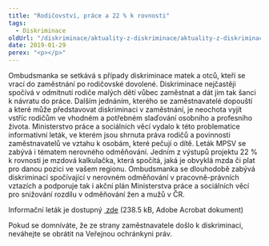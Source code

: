 ```yaml
---
title: "Rodičovství, práce a 22 % k rovnosti"
tags:
  - Diskriminace
oldUrl: "/diskriminace/aktuality-z-diskriminace/aktuality-z-diskriminace-2019/rodicovstvi-prace-a-22-k-rovnosti/"
date: 2019-01-29
perex: "<p></p>"
---
```


<!-- imported from the old website -->

<p>Ombudsmanka se setkává s případy diskriminace matek a otců, kteří se vrací do zaměstnání po rodičovské dovolené. Diskriminace nejčastěji spočívá v odmítnutí rodiče malých dětí vůbec zaměstnat a dát jim tak šanci k návratu do práce. Dalším jednáním, kterého se zaměstnavatelé dopouští a které může představovat diskriminaci v zaměstnání, je neochota vyjít vstříc rodičům ve vhodném a potřebném slaďování osobního a profesního života. Ministerstvo práce a sociálních věcí vydalo k této problematice informativní leták, ve kterém jsou shrnuta práva rodičů a povinnosti zaměstnavatelů ve vztahu k osobám, které pečují o dítě. Leták MPSV se zabývá i tématem nerovného odměňování. Jedním z výstupů projektu 22 % k rovnosti je mzdová kalkulačka, která spočítá, jaká je obvyklá mzda či plat pro danou pozici ve vašem regionu. Ombudsmanka se dlouhodobě zabývá diskriminací spočívající v nerovném odměňování v pracovně-právních vztazích a podporuje tak i akční plán Ministerstva práce a sociálních věcí pro snižování rozdílu v odměňování žen a mužů v ČR.</p> <p>Informační leták je dostupný <a title="Otevření do nového okna" href="/uploads-import/DISKRIMINACE/aktuality/Hledate_praci_po_rodicovske.pdf" target="_blank"><img alt="" src="https://www.ochrance.cz/typo3/ext/od_linkdesc/icons/pdf.gif" class="od_linkdesc_icon" /> zde</a> (238.5 kB, Adobe Acrobat dokument)</p> Pokud se domníváte, že ze strany zaměstnavatele došlo k diskriminaci, neváhejte se obrátit na Veřejnou ochránkyni práv.
